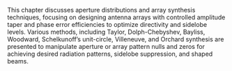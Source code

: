 This chapter discusses aperture distributions and array synthesis techniques, focusing on designing antenna arrays with controlled amplitude taper and phase error efficiencies to optimize directivity and sidelobe levels. Various methods, including Taylor, Dolph-Chebyshev, Bayliss, Woodward, Schelkunoff’s unit-circle, Villeneuve, and Orchard synthesis are presented to manipulate aperture or array pattern nulls and zeros for achieving desired radiation patterns, sidelobe suppression, and shaped beams.
